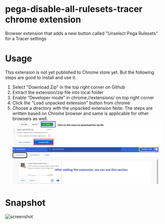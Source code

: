 # pega-disable-all-rulesets-tracer chrome extension
Browser extension that adds a new button called "Unselect Pega Rulesets" for a Tracer settings

# Usage
This extension is not yet published to Chrome store yet. But the following steps are good to install and use it.
1. Select "Download Zip" in the top right corner on Github
2. Extract the extension/zip file into local folder
3. Enable "Developer mode" in chrome://extensions/ on top right corner
4. Click the "Load unpacked extension" button from chrome
5. Choose a directory with the unpacked extension
Note: The steps are written based on Chrome browser and same is applicable for other browsers as well.
![screenshot](https://github.com/tobobby/pega-disable-all-rulesets-tracer/raw/master/Browser_Ext.png)
# Snapshot
![screenshot](https://github.com/tobobby/pega-disable-all-rulesets-tracer/raw/master/Tracer_New_Button.png)
